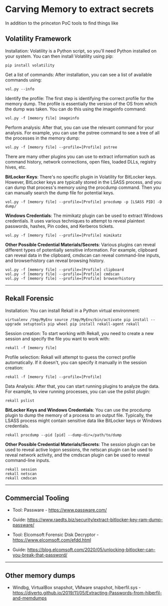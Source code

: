 # Carving Memory to extract secrets

In addition to the princeton PoC tools to find things like 

## Volatility Framework
Installation: Volatility is a Python script, so you'll need Python installed on your system. You can then install Volatility using pip:

`pip install volatility`

Get a list of commands: After installation, you can see a list of available commands using:

`vol.py --info`

Identify the profile: The first step is identifying the correct profile for the memory dump. The profile is essentially the version of the OS from which the dump was taken. You can do this using the imageinfo command:

`vol.py -f [memory file] imageinfo `

Perform analysis: After that, you can use the relevant command for your analysis. For example, you can use the pstree command to see a tree of all the processes in the memory dump:

`vol.py -f [memory file] --profile=[Profile] pstree`

There are many other plugins you can use to extract information such as command history, network connections, open files, loaded DLLs, registry hives, etc.

**BitLocker Keys**: There's no specific plugin in Volatility for BitLocker keys. However, BitLocker keys are typically stored in the LSASS process, and you can dump that process's memory using the procdump command. Then you can manually search the dump file for potential keys.

`vol.py -f [memory file] --profile=[Profile] procdump -p [LSASS PID] -D dump/`

**Windows Credentials**: The mimikatz plugin can be used to extract Windows credentials. It uses various techniques to attempt to reveal plaintext passwords, hashes, Pin codes, and Kerberos tickets.

`vol.py -f [memory file] --profile=[Profile] mimikatz`

**Other Possible Credential Materials/Secrets**: Various plugins can reveal different types of potentially sensitive information. For example, clipboard can reveal data in the clipboard, cmdscan can reveal command-line inputs, and browserhistory can reveal browsing history.

```
vol.py -f [memory file] --profile=[Profile] clipboard
vol.py -f [memory file] --profile=[Profile] cmdscan
vol.py -f [memory file] --profile=[Profile] browserhistory
```

-----

## Rekall Forensic
Installation: You can install Rekall in a Python virtual environment:

`virtualenv /tmp/MyEnv source /tmp/MyEnv/bin/activate pip install --upgrade setuptools pip wheel pip install rekall-agent rekall`

Session creation: To start working with Rekall, you need to create a new session and specify the file you want to work with:

`rekall -f [memory file]`

Profile selection: Rekall will attempt to guess the correct profile automatically. If it doesn't, you can specify it manually in the session creation:

`rekall -f [memory file] --profile=[Profile]`

Data Analysis: After that, you can start running plugins to analyze the data. For example, to view running processes, you can use the pslist plugin:

`rekall pslist`

**BitLocker Keys and Windows Credentials**: You can use the procdump plugin to dump the memory of a process to an output file. Typically, the LSASS process might contain sensitive data like BitLocker keys or Windows credentials.

`rekall procdump --pid [pid] --dump-dir=/path/to/dump`

**Other Possible Credential Materials/Secrets**: The session plugin can be used to reveal active logon sessions, the netscan plugin can be used to reveal network activity, and the cmdscan plugin can be used to reveal command-line inputs.

```
rekall session
rekall netscan
rekall cmdscan
```


-------

## Commercial Tooling

* Tool: Passware - https://www.passware.com/
* Guide: https://www.raedts.biz/security/extract-bitlocker-key-ram-dump-passware/

* Tool: Elcomsoft Forensic Disk Decryptor - https://www.elcomsoft.com/efdd.html
* Guide: https://blog.elcomsoft.com/2020/05/unlocking-bitlocker-can-you-break-that-password/

------ 

## Other memory dumps

* Windbg, VirtualBox snapshot, VMware snapshot, hiberfil.sys - https://diverto.github.io/2019/11/05/Extracting-Passwords-from-hiberfil-and-memdumps 
